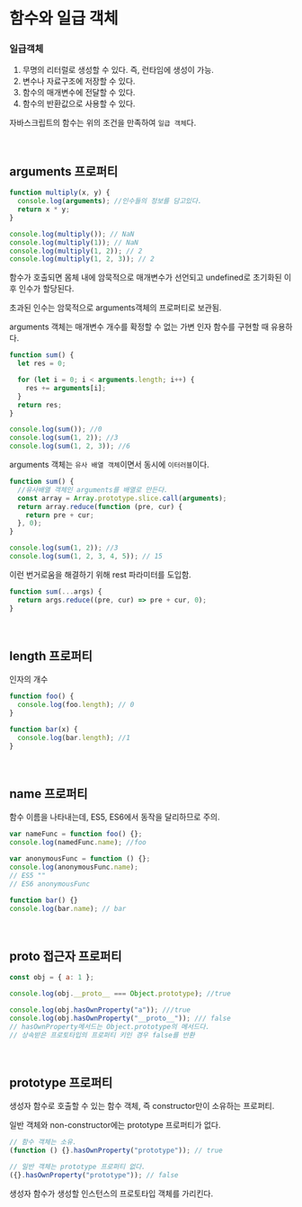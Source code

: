 # 함수와 일급 객체

### 일급객체

1. 무명의 리터럴로 생성할 수 있다. 즉, 런타임에 생성이 가능.
2. 변수나 자료구조에 저장할 수 있다.
3. 함수의 매개변수에 전달할 수 있다.
4. 함수의 반환값으로 사용할 수 있다.

자바스크립트의 함수는 위의 조건을 만족하여 `일급 객체`다.

<br>

## arguments 프로퍼티

```js
function multiply(x, y) {
  console.log(arguments); //인수들의 정보를 담고있다.
  return x * y;
}

console.log(multiply()); // NaN
console.log(multiply(1)); // NaN
console.log(multiply(1, 2)); // 2
console.log(multiply(1, 2, 3)); // 2
```

함수가 호출되면 몸체 내에 암묵적으로 매개변수가 선언되고 undefined로 초기화된 이후 인수가 할당된다.

초과된 인수는 암묵적으로 arguments객체의 프로퍼티로 보관됨.

arguments 객체는 매개변수 개수를 확정할 수 없는 가변 인자 함수를 구현할 때 유용하다.

```js
function sum() {
  let res = 0;

  for (let i = 0; i < arguments.length; i++) {
    res += arguments[i];
  }
  return res;
}

console.log(sum()); //0
console.log(sum(1, 2)); //3
console.log(sum(1, 2, 3)); //6
```

arguments 객체는 `유사 배열 객체`이면서 동시에 `이터러블`이다.

```js
function sum() {
  //유사배열 객체인 arguments를 배열로 만든다.
  const array = Array.prototype.slice.call(arguments);
  return array.reduce(function (pre, cur) {
    return pre + cur;
  }, 0);
}

console.log(sum(1, 2)); //3
console.log(sum(1, 2, 3, 4, 5)); // 15
```

이런 번거로움을 해결하기 위해 rest 파라미터를 도입함.

```js
function sum(...args) {
  return args.reduce((pre, cur) => pre + cur, 0);
}
```

<br>

## length 프로퍼티

인자의 개수

```js
function foo() {
  console.log(foo.length); // 0
}

function bar(x) {
  console.log(bar.length); //1
}
```

<br>

## name 프로퍼티

함수 이름을 나타내는데, ES5, ES6에서 동작을 달리하므로 주의.

```js
var nameFunc = function foo() {};
console.log(namedFunc.name); //foo

var anonymousFunc = function () {};
console.log(anonymousFunc.name);
// ES5 ""
// ES6 anonymousFunc

function bar() {}
console.log(bar.name); // bar
```

<br>

## **proto** 접근자 프로퍼티

```js
const obj = { a: 1 };

console.log(obj.__proto__ === Object.prototype); //true

console.log(obj.hasOwnProperty("a")); ///true
console.log(obj.hasOwnProperty("__proto__")); /// false
// hasOwnProperty메서드는 Object.prototype의 메서드다.
// 상속받은 프로토타입의 프로퍼티 키인 경우 false를 반환
```

<br>

## prototype 프로퍼티

생성자 함수로 호출할 수 있는 함수 객체, 즉 constructor만이 소유하는 프로퍼티.

일반 객체와 non-constructor에는 prototype 프로퍼티가 없다.

```js
// 함수 객체는 소유.
(function () {}.hasOwnProperty("prototype")); // true

// 일반 객체는 prototype 프로퍼티 없다.
({}.hasOwnProperty("prototype")); // false
```

생성자 함수가 생성할 인스턴스의 프로토타입 객체를 가리킨다.
